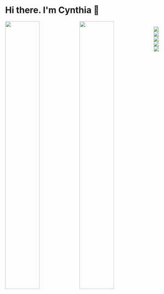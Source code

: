 # Hi there. I'm Cynthia 👋
<img align="left" width="47%" src="https://github-readme-stats.vercel.app/api?username=cynthia-nwannah&show_icons=true&theme=highcontrast" />
<img align="left" width="47%" src="https://github-readme-stats.vercel.app/api/top-langs/?username=cynthia-nwannah&layout=compact" /> <br>


<img align="left" src ="https://img.shields.io/badge/node.js-6DA55F?style=for-the-badge&logo=node.js&logoColor=white">
<img align="left" src ="https://img.shields.io/badge/react-%2320232a.svg?style=for-the-badge&logo=react&logoColor=%2361DAFB">
<img align="left" src ="https://img.shields.io/badge/css3-%231572B6.svg?style=for-the-badge&logo=css3&logoColor=white">
<img  src ="https://img.shields.io/badge/javascript-%23323330.svg?style=for-the-badge&logo=javascript&logoColor=%23F7DF1E">
<img align="left" src ="https://img.shields.io/badge/html5-%23E34F26.svg?style=for-the-badge&logo=html5&logoColor=white">
